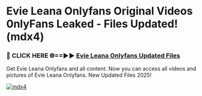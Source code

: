 # Evie Leana Onlyfans Original Videos 0nlyFans Leaked - Files Updated! (mdx4)

<h3>🔴 CLICK HERE 🌐==►► <a href="https://best4dudes.click/HH4t6V" rel="nofollow">Evie Leana Onlyfans Updated Files</a></h3>

Get Evie Leana Onlyfans and all content. Now you can access all videos and pictures of Evie Leana Onlyfans. New Updated Files 2025!

[![mdx4](https://github.com/user-attachments/assets/8c521d6e-e6e3-4a75-9320-d58ab9d79d5b)](https://best4dudes.click/HH4t6V)
